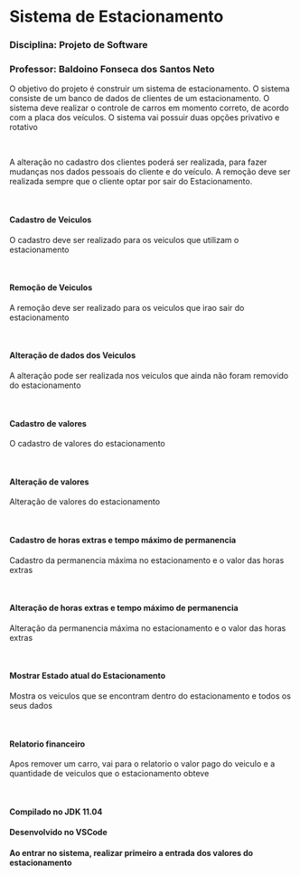 <h1> Sistema de Estacionamento </h1>
  
### Disciplina: Projeto de Software
### Professor: Baldoino Fonseca dos Santos Neto

<p> O objetivo do projeto é construir um sistema de estacionamento. O sistema consiste
de um banco de dados de clientes de um estacionamento. O sistema deve realizar o
controle de carros em momento correto, de acordo com a placa dos veículos. O sistema vai
possuir duas opções privativo e rotativo</p><br/>

<p>A alteração no cadastro dos clientes poderá ser realizada, para fazer mudanças nos
dados pessoais do cliente e do veículo. A remoção deve ser realizada sempre que o cliente
optar por sair do Estacionamento.</p><br/>

#### Cadastro de Veiculos
<p> O cadastro deve ser realizado para os
veiculos que utilizam o estacionamento</p><br/>

#### Remoção de Veiculos
<p> A remoção deve ser realizado para os
veiculos que irao sair do estacionamento</p><br/>

#### Alteração de dados dos Veiculos
<p> A alteração pode ser realizada nos veiculos
que ainda não foram removido do estacionamento</p><br/>

#### Cadastro de valores
<p> O cadastro de valores do estacionamento </p><br/>

#### Alteração de valores
<p> Alteração de valores do estacionamento </p><br/>

#### Cadastro de horas extras e tempo máximo de permanencia 
<p> Cadastro da permanencia máxima no estacionamento
e o valor das horas extras</p><br/>

#### Alteração de horas extras e tempo máximo de permanencia 
<p> Alteração da permanencia máxima no estacionamento
e o valor das horas extras</p><br/>

#### Mostrar Estado atual do Estacionamento
<p> Mostra os veiculos que se encontram dentro do estacionamento
e todos os seus dados</p><br/>

#### Relatorio financeiro 
<p> Apos remover um carro, vai para o relatorio o valor pago do veiculo
e a quantidade de veiculos que o estacionamento obteve</p><br/>


#### Compilado no JDK 11.04

#### Desenvolvido no VSCode

#### Ao entrar no sistema, realizar primeiro a entrada dos valores do estacionamento




